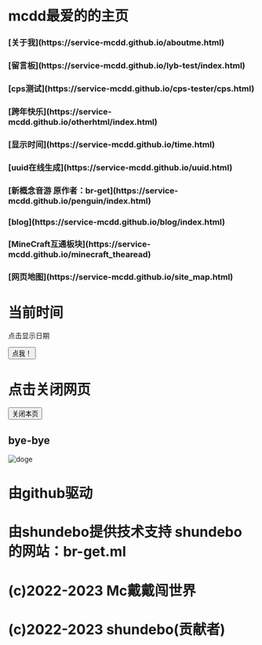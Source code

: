 <html>
  <title>mcdd的主页</title>
<script>
    document.title = 'bomb！mcdd！'
    <link rel="icon" href="assetss/images/logo.png">
  </script>
<h1>
mcdd最爱的的主页
</h1>
<h3> 
[关于我](https://service-mcdd.github.io/aboutme.html)
</h3>
<h3>
[留言板](https://service-mcdd.github.io/lyb-test/index.html)
</h3>
<h3>
[cps测试](https://service-mcdd.github.io/cps-tester/cps.html)
</h3>
<h3>
[跨年快乐](https://service-mcdd.github.io/otherhtml/index.html)
</h3>
<h3>
[显示时间](https://service-mcdd.github.io/time.html)
</h3>
<h3>
[uuid在线生成](https://service-mcdd.github.io/uuid.html)
</h3>
<h3>
[新概念音游  原作者：br-get](https://service-mcdd.github.io/penguin/index.html)
</h3>
<h3>
[blog](https://service-mcdd.github.io/blog/index.html)
</h3>
<h3>
[MineCraft互通板块](https://service-mcdd.github.io/minecraft_thearead)
</h3>
<h3>
[网页地图](https://service-mcdd.github.io/site_map.html)
</h3>
<script>
function displayDate(){
    document.getElementById("demo").innerHTML=Date();
}
</script>
<body>

<h1>当前时间</h1>
<p id="demo">点击显示日期</p>

<button type="button" onclick="displayDate()">点我！</button>

</body>

<h1>
点击关闭网页
</h1>
<script language="javascript"> 
function custom_close() { 
if (confirm("您确定要关闭本页吗？")) { 
window.opener = null; 
window.open('', '_self'); 
window.close() 
} else {} 
} 
</script> 
<input id="btnClose" type="button" value="关闭本页" onClick="custom_close()" 
/> 

<h2>
bye-bye
</h2>

<img src="https://service-mcdd.github.io/EB738A00-1826-492F-BF3F-5EF9EF49BAD9.webp" alt="doge" title="doge" />

<h1>
由github驱动
</h1>
<h1>
由shundebo提供技术支持 shundebo的网站：br-get.ml
</h1>  
<h1>
(c)2022-2023 Mc戴戴闯世界
</h1>
<h1>
(c)2022-2023 shundebo(贡献者)
</h1>
